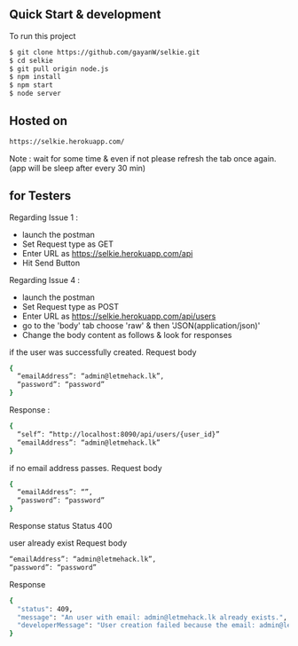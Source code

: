 
## Quick Start & development

To run this project

```bash
$ git clone https://github.com/gayanW/selkie.git
$ cd selkie
$ git pull origin node.js
$ npm install
$ npm start
$ node server
```

## Hosted on

```bash
https://selkie.herokuapp.com/
```
Note : wait for some time & even if not please refresh the tab once again. (app will be sleep after every 30 min)


## for Testers

Regarding Issue 1 :

  * launch the postman
  * Set Request type as GET
  * Enter URL as https://selkie.herokuapp.com/api
  * Hit Send Button

Regarding Issue 4 :

  * launch the postman
  * Set Request type as POST
  * Enter URL as https://selkie.herokuapp.com/api/users
  * go to the 'body' tab choose 'raw' & then 'JSON(application/json)'
  * Change the body content as follows & look for responses

  if the user was successfully created.
  Request body
  ```bash
  {
    “emailAddress”: “admin@letmehack.lk”,
    “password”: “password”
  }
  ```
  Response :
  ```bash
  {
    “self”: “http://localhost:8090/api/users/{user_id}”
    “emailAddress”: “admin@letmehack.lk”
  }
  ```

  if no email address passes.
  Request body
  ```bash
  {
    “emailAddress”: “”,
    “password”: “password”
  }
  ```

  Response status
  Status 400

  user already exist
  Request body
  ```bash
  “emailAddress”: “admin@letmehack.lk”,
  “password”: “password”
  ```
  Response
  ```bash
  {
	"status": 409,
	"message": "An user with email: admin@letmehack.lk already exists.",
	"developerMessage": "User creation failed because the email: admin@letmehack.lk already exists."
  }
  ```
